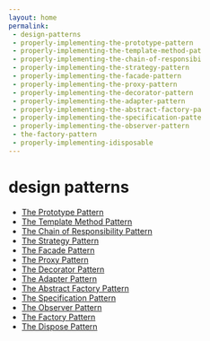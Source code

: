 ```yaml
---
layout: home
permalink:
 - design-patterns
 - properly-implementing-the-prototype-pattern
 - properly-implementing-the-template-method-pat
 - properly-implementing-the-chain-of-responsibi
 - properly-implementing-the-strategy-pattern
 - properly-implementing-the-facade-pattern
 - properly-implementing-the-proxy-pattern
 - properly-implementing-the-decorator-pattern
 - properly-implementing-the-adapter-pattern
 - properly-implementing-the-abstract-factory-pa
 - properly-implementing-the-specification-patte
 - properly-implementing-the-observer-pattern
 - the-factory-pattern
 - properly-implementing-idisposable
---
```

design patterns
===  
* [The Prototype Pattern](https://gist.github.com/1686270)  
* [The Template Method Pattern](https://gist.github.com/1674182)  
* [The Chain of Responsibility Pattern](https://gist.github.com/1651616)  
* [The Strategy Pattern](https://gist.github.com/1616581)  
* [The Facade Pattern](https://gist.github.com/1579576)  
* [The Proxy Pattern](https://gist.github.com/1540447)  
* [The Decorator Pattern](https://gist.github.com/1534885)  
* [The Adapter Pattern](https://gist.github.com/1534639)  
* [The Abstract Factory Pattern](https://gist.github.com/1534449)  
* [The Specification Pattern](https://gist.github.com/1492253)  
* [The Observer Pattern](https://gist.github.com/1470171)  
* [The Factory Pattern](https://gist.github.com/1461409)  
* [The Dispose Pattern](https://gist.github.com/1470081)